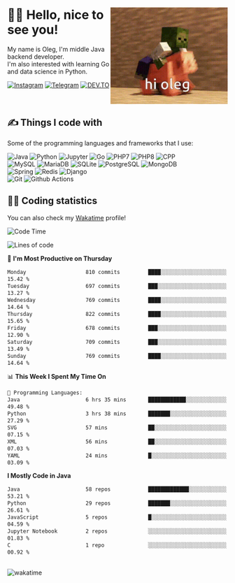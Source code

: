 <div>
   <img align="right" height="221" src="res/hi-oleg.gif" alt="hello, it's me riding on the pig">
   <div>
      <h1>👨‍🌾 Hello, nice to see you!</h1>
      <p>My name is Oleg, I'm middle Java backend developer.<br>I'm also interested with learning Go and data science in Python.</p>
      <div>
         <a href="https://instagram.com/gatetrasher"><img alt="Instagram" src="https://img.shields.io/badge/Instagram-E4405F?&style=for-the-badge&logo=instagram&logoColor=white" ></a>
         <a href="https://t.me/hteppl"><img alt="Telegram" src="https://img.shields.io/badge/Telegram-26A5E4?&style=for-the-badge&logo=telegram&logoColor=white" ></a>
         <a href="https://dev.to/hteppl"><img alt="DEV.TO" src="https://img.shields.io/badge/dev.to-0A0A0A?&style=for-the-badge&logo=devdotto&logoColor=white" ></a>
      </div>
   </div>
</div>
<br>
<br>
<div>
   <h2>✍️ Things I code with</h2>
   <p>Some of the programming languages and frameworks that I use:</p>
   <p>
      <img alt="Java" src="https://img.shields.io/badge/Java-ED8B00?style=flat-square&logo=java&logoColor=white" />
      <img alt="Python" src="https://img.shields.io/badge/Python-3776AB?style=flat-square&logo=python&logoColor=white" />
      <img alt="Jupyter" src="https://img.shields.io/badge/Jupyter-F37626?style=flat-square&logo=jupyter&logoColor=white" />
      <img alt="Go" src="https://img.shields.io/badge/Go-00ADD8?style=flat-square&logo=go&logoColor=white" /> 
      <img alt="PHP7" src="https://img.shields.io/badge/PHP_7-777BB4?style=flat-square&logo=php&logoColor=white" />
      <img alt="PHP8" src="https://img.shields.io/badge/PHP_8-777BB4?style=flat-square&logo=php&logoColor=white" />
      <img alt="CPP" src="https://img.shields.io/badge/C++-00599C?style=flat-square&logo=cplusplus&logoColor=white" />
      <br>
      <img alt="MySQL" src="https://img.shields.io/badge/MySQL-4479A1?style=flat-square&logo=mysql&logoColor=white" />
      <img alt="MariaDB" src="https://img.shields.io/badge/MariaDB-003545?style=flat-square&logo=mariadb&logoColor=white" />
      <img alt="SQLite" src="https://img.shields.io/badge/SQLite-003B57?style=flat-square&logo=sqlite&logoColor=white" />
      <img alt="PostgreSQL" src="https://img.shields.io/badge/PostgreSQL-4169E1?style=flat-square&logo=postgresql&logoColor=white" />
      <img alt="MongoDB" src="https://img.shields.io/badge/MongoDB-47A248?style=flat-square&logo=mongodb&logoColor=white" />
      <br>
      <img alt="Spring" src="https://img.shields.io/badge/Spring-6DB33F?style=flat-square&logo=spring&logoColor=white" />
      <img alt="Redis" src="https://img.shields.io/badge/Redis-DC382D?style=flat-square&logo=redis&logoColor=white" />
      <img alt="Django" src="https://img.shields.io/badge/Django-092E20?style=flat-square&logo=django&logoColor=white" />
      <br>
      <img alt="Git" src="https://img.shields.io/badge/Git-F05032?style=flat-square&logo=git&logoColor=white" />
      <img alt="Github Actions" src="https://img.shields.io/badge/Github_Actions-2088FF?style=flat-square&logo=github-actions&logoColor=white" />
   </p>
</div>
<div>
   <h2>👨‍💻 Coding statistics</h2>
   <p>You can also check my <a href="https://wakatime.com/@hteppl">Wakatime</a> profile!</p>

   <!--START_SECTION:waka-->
![Code Time](http://img.shields.io/badge/Code%20Time-1%2C419%20hrs%2034%20mins-blue)

![Lines of code](https://img.shields.io/badge/From%20Hello%20World%20I%27ve%20Written-1.9%20million%20lines%20of%20code-blue)

📅 **I'm Most Productive on Thursday** 

```text
Monday                   810 commits         ████░░░░░░░░░░░░░░░░░░░░░   15.42 % 
Tuesday                  697 commits         ███░░░░░░░░░░░░░░░░░░░░░░   13.27 % 
Wednesday                769 commits         ████░░░░░░░░░░░░░░░░░░░░░   14.64 % 
Thursday                 822 commits         ████░░░░░░░░░░░░░░░░░░░░░   15.65 % 
Friday                   678 commits         ███░░░░░░░░░░░░░░░░░░░░░░   12.90 % 
Saturday                 709 commits         ███░░░░░░░░░░░░░░░░░░░░░░   13.49 % 
Sunday                   769 commits         ████░░░░░░░░░░░░░░░░░░░░░   14.64 % 
```


📊 **This Week I Spent My Time On** 

```text
💬 Programming Languages: 
Java                     6 hrs 35 mins       ████████████░░░░░░░░░░░░░   49.48 % 
Python                   3 hrs 38 mins       ███████░░░░░░░░░░░░░░░░░░   27.29 % 
SVG                      57 mins             ██░░░░░░░░░░░░░░░░░░░░░░░   07.15 % 
XML                      56 mins             ██░░░░░░░░░░░░░░░░░░░░░░░   07.03 % 
YAML                     24 mins             █░░░░░░░░░░░░░░░░░░░░░░░░   03.09 % 
```

**I Mostly Code in Java** 

```text
Java                     58 repos            █████████████░░░░░░░░░░░░   53.21 % 
Python                   29 repos            ███████░░░░░░░░░░░░░░░░░░   26.61 % 
JavaScript               5 repos             █░░░░░░░░░░░░░░░░░░░░░░░░   04.59 % 
Jupyter Notebook         2 repos             ░░░░░░░░░░░░░░░░░░░░░░░░░   01.83 % 
C                        1 repo              ░░░░░░░░░░░░░░░░░░░░░░░░░   00.92 % 
```




<!--END_SECTION:waka-->
</div>
<br>
<img src="https://wakatime.com/share/@hteppl/18a68a4e-e1fb-41eb-b9f2-e999d76b9bac.svg" alt="wakatime">
